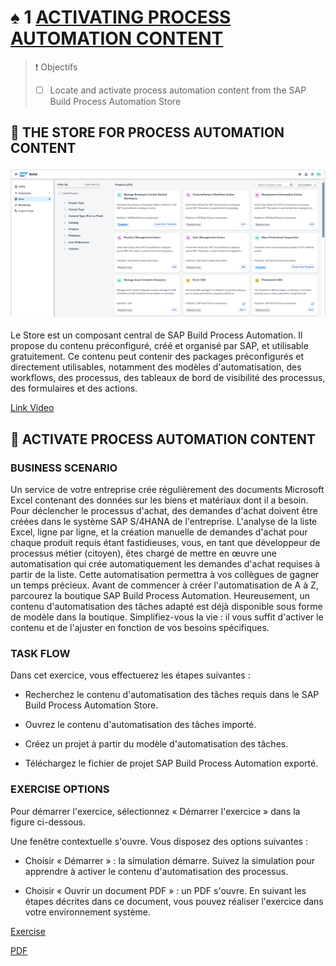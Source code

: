 # ♠ 1 [ACTIVATING PROCESS AUTOMATION CONTENT](https://learning.sap.com/learning-journeys/create-processes-and-automations-with-sap-build-process-automation/activating-process-automation-content_c9a67d2c-3b58-4288-8e5b-ccb71ca81010)

> :exclamation: Objectifs
>
> - [ ] Locate and activate process automation content from the SAP Build Process Automation Store

## :closed_book: THE STORE FOR PROCESS AUTOMATION CONTENT

![](./assets/01_1_Exploring_the_Store_001.png)

Le Store est un composant central de SAP Build Process Automation. Il propose du contenu préconfiguré, créé et organisé par SAP, et utilisable gratuitement. Ce contenu peut contenir des packages préconfigurés et directement utilisables, notamment des modèles d'automatisation, des workflows, des processus, des tableaux de bord de visibilité des processus, des formulaires et des actions.

[Link Video](https://learning.sap.com/learning-journeys/create-processes-and-automations-with-sap-build-process-automation/activating-process-automation-content_c9a67d2c-3b58-4288-8e5b-ccb71ca81010)

## :closed_book: ACTIVATE PROCESS AUTOMATION CONTENT

### BUSINESS SCENARIO

Un service de votre entreprise crée régulièrement des documents Microsoft Excel contenant des données sur les biens et matériaux dont il a besoin. Pour déclencher le processus d'achat, des demandes d'achat doivent être créées dans le système SAP S/4HANA de l'entreprise. L'analyse de la liste Excel, ligne par ligne, et la création manuelle de demandes d'achat pour chaque produit requis étant fastidieuses, vous, en tant que développeur de processus métier (citoyen), êtes chargé de mettre en œuvre une automatisation qui crée automatiquement les demandes d'achat requises à partir de la liste. Cette automatisation permettra à vos collègues de gagner un temps précieux. Avant de commencer à créer l'automatisation de A à Z, parcourez la boutique SAP Build Process Automation. Heureusement, un contenu d'automatisation des tâches adapté est déjà disponible sous forme de modèle dans la boutique. Simplifiez-vous la vie : il vous suffit d'activer le contenu et de l'ajuster en fonction de vos besoins spécifiques.

### TASK FLOW

Dans cet exercice, vous effectuerez les étapes suivantes :

- Recherchez le contenu d'automatisation des tâches requis dans le SAP Build Process Automation Store.

- Ouvrez le contenu d'automatisation des tâches importé.

- Créez un projet à partir du modèle d'automatisation des tâches.

- Téléchargez le fichier de projet SAP Build Process Automation exporté.

### EXERCISE OPTIONS

Pour démarrer l'exercice, sélectionnez « Démarrer l'exercice » dans la figure ci-dessous.

Une fenêtre contextuelle s'ouvre. Vous disposez des options suivantes :

- Choisir « Démarrer » : la simulation démarre. Suivez la simulation pour apprendre à activer le contenu d'automatisation des processus.

- Choisir « Ouvrir un document PDF » : un PDF s'ouvre. En suivant les étapes décrites dans ce document, vous pouvez réaliser l'exercice dans votre environnement système.

[Exercise](https://learnsap.enable-now.cloud.sap/pub/mmcp/index.html?show=project!PR_4E1599AFEA576295:uebung)

[PDF](./assets/hands_on.pdf)
